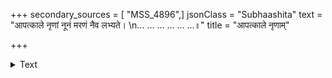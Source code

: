 +++
secondary_sources = [ "MSS_4896",]
jsonClass = "Subhaashita"
text = "आपत्काले नृणां नूनं मरणं नैव लभ्यते।  \n... ... ... ... ... ...॥"
title = "आपत्काले नृणाम्"

+++

<details><summary>Text</summary>

आपत्काले नृणां नूनं मरणं नैव लभ्यते।  
... ... ... ... ... ...॥
</details>
